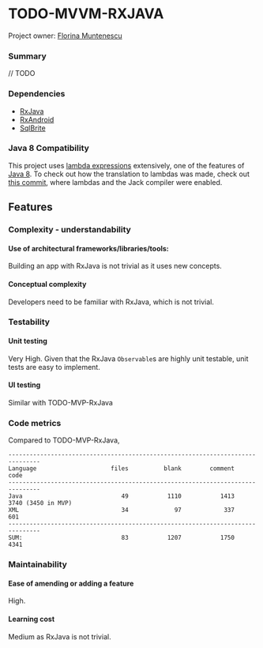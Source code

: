 # TODO-MVVM-RXJAVA

Project owner: [Florina Muntenescu](https://github.com/florina-muntenescu)

### Summary

// TODO

### Dependencies

* [RxJava](https://github.com/ReactiveX/RxJava)
* [RxAndroid](https://github.com/ReactiveX/RxAndroid)
* [SqlBrite](https://github.com/square/sqlbrite)

### Java 8 Compatibility

This project uses [lambda expressions](https://docs.oracle.com/javase/tutorial/java/javaOO/lambdaexpressions.html) extensively, one of the features of [Java 8](https://developer.android.com/guide/platform/j8-jack.html). To check out how the translation to lambdas was made, check out [this commit](https://github.com/googlesamples/android-architecture/pull/240/commits/929f63e3657be8705679c46c75e2625dc44a5b28), where lambdas and the Jack compiler were enabled.

## Features

### Complexity - understandability

#### Use of architectural frameworks/libraries/tools:

Building an app with RxJava is not trivial as it uses new concepts.

#### Conceptual complexity

Developers need to be familiar with RxJava, which is not trivial.

### Testability

#### Unit testing

Very High. Given that the RxJava ``Observable``s are highly unit testable, unit tests are easy to implement.

#### UI testing

Similar with TODO-MVP-RxJava

### Code metrics

Compared to TODO-MVP-RxJava, 

```
-------------------------------------------------------------------------------
Language                     files          blank        comment           code
-------------------------------------------------------------------------------
Java                            49           1110           1413           3740 (3450 in MVP)
XML                             34             97            337            601
-------------------------------------------------------------------------------
SUM:                            83           1207           1750           4341

```
### Maintainability

#### Ease of amending or adding a feature

High.

#### Learning cost

Medium as RxJava is not trivial.

